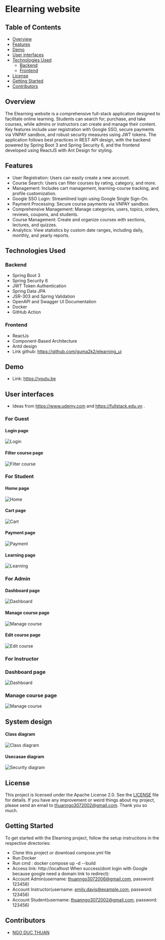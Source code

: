 # Elearning website

## Table of Contents

- [Overview](#overview)
- [Features](#features)
- [Demo](#demo)
- [User interfaces](#user-interfaces)
- [Technologies Used](#technologies-used)
    - [Backend](#backend)
    - [Frontend](#frontend)
- [License](#license)
- [Getting Started](#getting-started)
- [Contributors](#contributors)

## Overview

The Elearning website is a comprehensive full-stack application designed to facilitate online learning. Students can search for, purchase, and take courses, while admins or instructors can create and manage their content. Key features include user registration with Google SSO, secure payments via VNPAY sandbox, and robust security measures using JWT tokens. The application follows best practices in REST API design, with the backend powered by Spring Boot 3 and Spring Security 6, and the frontend developed using ReactJS with Ant Design for styling.

## Features
- User Registration: Users can easily create a new account.
- Course Search: Users can filter courses by rating, category, and more.
- Management: Includes cart management, learning-course tracking, and profile customization.
- Google SSO Login: Streamlined login using Google Single Sign-On.
- Payment Processing: Secure course payments via VNPAY sandbox.
- Comprehensive Management: Manage categories, users, topics, orders, reviews, coupons, and students.
- Course Management: Create and organize courses with sections, lectures, and quizzes.
- Analytics: View statistics by custom date ranges, including daily, monthly, and yearly reports.

## Technologies Used

### Backend 

- Spring Boot 3
- Spring Security 6
- JWT Token Authentication
- Spring Data JPA
- JSR-303 and Spring Validation
- OpenAPI and Swagger UI Documentation
- Docker
- GitHub Action

### Frontend 

- ReactJs
- Component-Based Architecture
- Antd design
- Link github: https://github.com/guma2k2/elearning_ui
## Demo
- Link: https://youtu.be
## User interfaces
- Ideas from https://www.udemy.com and https://fullstack.edu.vn .
### For Guest

#### Login page
![Login](screenshots/guess/login.png)

#### Filter course page
![Filter course](screenshots/guess/filter-course.png)


### For Student

#### Home page
![Home](screenshots/student/home.png)

#### Cart page
![Cart](screenshots/student/cart.png)

#### Payment page
![Payment](screenshots/student/payment.png)

#### Learning page
![Learning](screenshots/student/learning-course.png)

### For Admin 

#### Dashboard page
![Dashboard](screenshots/admin/dashboard.png)

#### Manage course page
![Manage course](screenshots/admin/manage-course-admin.png)

#### Edit course page
![Edit course](screenshots/admin/couse-edit.png)


### For Instructor

### Dashboard page 
![Dashboard](screenshots/instructor/dashboard-instructor.png)

### Manage course page
![Manage course](screenshots/instructor/manage-course-instructor.png)


## System design

#### Class diagram
![Class diagram](screenshots/class-diagram.drawio.svg)

#### Usecasae diagram
![Security diagram](screenshots/usecase-diagram.png)





## License

This project is licensed under the Apache License 2.0. See the [LICENSE](LICENSE) file for details.
If you have any improvement or weird things about my project, please send an email to thuanngo3072002@gmail.com. Thank you so much.

## Getting Started

To get started with the Elearning project, follow the setup instructions in the respective directories:
- Clone this project or download compose.yml file
- Run Docker
- Run cmd : docker compose up -d --build
- Access link:  http://localhost
When success(dont login with Google because google need a domain link to redirect):
- Account Admin(username: thuanngo3072006@gmail.com, password: 123456)
- Account Instructor(username: emily.davis@example.com, password: 123456)
- Account Student(username: thuanngo3072002@gmail.com, password: 123456) 
## Contributors

- [NGO DUC THUAN](https://github.com/guma2k2)


